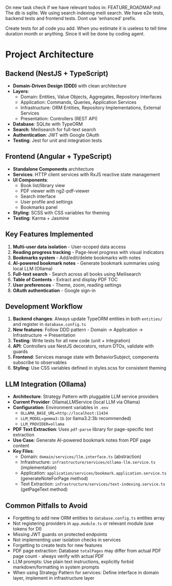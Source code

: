 On new task check if we have relevant todos in: FEATURE_ROADMAP.md
The db is sqlite.
We using search indexing meili search.
We have e2e tests, backend tests and frontend tests.
Dont use 'enhanced' prefix.

Create tests for all code you add.
When you estimate it is useless to tell time duration month or anything. Since it will be done by coding agent.

# Project Architecture

## Backend (NestJS + TypeScript)
- **Domain-Driven Design (DDD)** with clean architecture
- **Layers**:
  - Domain: Entities, Value Objects, Aggregates, Repository Interfaces
  - Application: Commands, Queries, Application Services
  - Infrastructure: ORM Entities, Repository Implementations, External Services
  - Presentation: Controllers (REST API)
- **Database**: SQLite with TypeORM
- **Search**: Meilisearch for full-text search
- **Authentication**: JWT with Google OAuth
- **Testing**: Jest for unit and integration tests

## Frontend (Angular + TypeScript)
- **Standalone Components** architecture
- **Services**: HTTP client services with RxJS reactive state management
- **UI Components**:
  - Book list/library view
  - PDF viewer with ng2-pdf-viewer
  - Search interface
  - User profile and settings
  - Bookmarks panel
- **Styling**: SCSS with CSS variables for theming
- **Testing**: Karma + Jasmine

## Key Features Implemented
1. **Multi-user data isolation** - User-scoped data access
2. **Reading progress tracking** - Page-level progress with visual indicators
3. **Bookmarks system** - Add/edit/delete bookmarks with notes
4. **AI-powered bookmark notes** - Generate bookmark summaries using local LLM (Ollama)
5. **Full-text search** - Search across all books using Meilisearch
6. **Table of Contents** - Extract and display PDF TOC
7. **User preferences** - Theme, zoom, reading settings
8. **OAuth authentication** - Google sign-in

## Development Workflow
1. **Backend changes**: Always update TypeORM entities in both `entities/` and register in `database.config.ts`
2. **New features**: Follow DDD pattern - Domain → Application → Infrastructure → Presentation
3. **Testing**: Write tests for all new code (unit + integration)
4. **API**: Controllers use NestJS decorators, return DTOs, validate with guards
5. **Frontend**: Services manage state with BehaviorSubject, components subscribe to observables
6. **Styling**: Use CSS variables defined in styles.scss for consistent theming

## LLM Integration (Ollama)
- **Architecture**: Strategy Pattern with pluggable LLM service providers
- **Current Provider**: OllamaLLMService (local LLM via Ollama)
- **Configuration**: Environment variables in `.env`
  - `OLLAMA_BASE_URL=http://localhost:11434`
  - `LLM_MODEL=gemma3:1b` (or llama3.2:3b recommended)
  - `LLM_PROVIDER=ollama`
- **PDF Text Extraction**: Uses `pdf-parse` library for page-specific text extraction
- **Use Case**: Generate AI-powered bookmark notes from PDF page content
- **Key Files**:
  - Domain: `domain/services/llm.interface.ts` (abstraction)
  - Infrastructure: `infrastructure/services/ollama-llm.service.ts` (implementation)
  - Application: `application/services/bookmark.application.service.ts` (generateNoteForPage method)
  - Text Extraction: `infrastructure/services/text-indexing.service.ts` (getPageText method)

## Common Pitfalls to Avoid
- Forgetting to add new ORM entities to `database.config.ts` entities array
- Not registering providers in `app.module.ts` or relevant module (use tokens for DI)
- Missing JWT guards on protected endpoints
- Not implementing user isolation checks in services
- Forgetting to create tests for new features
- PDF page extraction: Database `totalPages` may differ from actual PDF page count - always verify with actual PDF
- LLM prompts: Use plain text instructions, explicitly forbid markdown/formatting in system prompts
- When using Strategy Pattern for services: Define interface in domain layer, implement in infrastructure layer